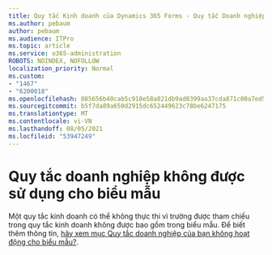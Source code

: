 ```yaml
---
title: Quy tắc Kinh doanh của Dynamics 365 Forms - Quy tắc Doanh nghiệp Không Được sử dụng cho Biểu mẫu
ms.author: pebaum
author: pebaum
ms.audience: ITPro
ms.topic: article
ms.service: o365-administration
ROBOTS: NOINDEX, NOFOLLOW
localization_priority: Normal
ms.custom:
- "1467"
- "6200018"
ms.openlocfilehash: 085656b40cab5c918e58a821db9ad8399aa37cda871c00a7ed51411c4b733576
ms.sourcegitcommit: b5f7da89a650d2915dc652449623c78be6247175
ms.translationtype: MT
ms.contentlocale: vi-VN
ms.lasthandoff: 08/05/2021
ms.locfileid: "53947249"
---
```

# <a name="business-rule-not-firing-for-a-form"></a>Quy tắc doanh nghiệp không được sử dụng cho biểu mẫu

Một quy tắc kinh doanh có thể không thực thi vì trường được tham chiếu trong quy tắc kinh doanh không được bao gồm trong biểu mẫu. Để biết thêm thông tin, [hãy xem mục Quy tắc doanh nghiệp của bạn không hoạt động cho biểu mẫu?](https://docs.microsoft.com/powerapps/maker/model-driven-apps/create-business-rules-recommendations-apply-logic-form#is-your-business-rule-not-firing-for-a-form).
